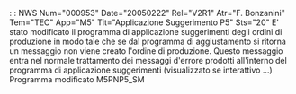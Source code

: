  :  : NWS Num="000953" Date="20050222" Rel="V2R1" Atr="F. Bonzanini" Tem="TEC" App="M5" Tit="Applicazione Suggerimento P5" Sts="20"
E' stato modificato il programma di applicazione suggerimenti degli ordini di produzione in modo tale che se dal programma di aggiustamento si ritorna un messaggio non viene creato l'ordine di produzione. Questo messaggio entra nel normale trattamento dei messaggi d'errore prodotti all'interno del programma di applicazione suggerimenti (visualizzato se interattivo ...) 
Programma modificato M5PNP5_SM
